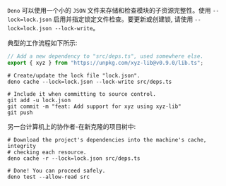 `Deno` 可以使用一个小的 `JSON` 文件来存储和检查模块的子资源完整性。使用 `--lock=lock.json` 启用并指定锁定文件检查。要更新或创建锁, 请使用 `--lock=lock.json --lock-write`。

典型的工作流程如下所示:
```ts
// Add a new dependency to "src/deps.ts", used somewhere else.
export { xyz } from "https://unpkg.com/xyz-lib@v0.9.0/lib.ts";
```

```shell
# Create/update the lock file "lock.json".
deno cache --lock=lock.json --lock-write src/deps.ts

# Include it when committing to source control.
git add -u lock.json
git commit -m "feat: Add support for xyz using xyz-lib"
git push
```

另一台计算机上的协作者-在新克隆的项目树中:
```shell
# Download the project's dependencies into the machine's cache, integrity
# checking each resource.
deno cache -r --lock=lock.json src/deps.ts

# Done! You can proceed safely.
deno test --allow-read src
```